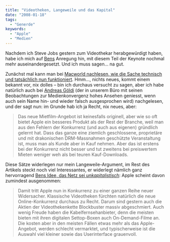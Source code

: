 ```yaml
---
title: "Videotheken, Langeweile und das Kapital"
date: "2008-01-18"
tags:
  - "Generde"
keywords:
  - "Apple"
  - "Medien"
---
```


Nachdem ich Steve Jobs gestern zum Videothekar herabgewürdigt haben, habe ich mich auf [Bens](http://anmutunddemut.de) Anregung hin, mit diesem Teil der Keynote nochmal mehr auseinandergesetzt. Und ich muss sagen… na gut.

Zunächst mal kann man bei [Macworld nachlesen, wie die Sache technisch und tatsächlich nun funktioniert](http://www.macworld.com/article/131663/2008/01/itunesrent.html). Hmm…, nichts neues, kommt einem bekannt vor, nix dolles – bin ich durchaus versucht zu sagen, aber ich habe natürlich auch bei [Andreas Göldi](http://medienkonvergenz.com/2008/01/16/filmverleih-auf-itunes-wiederholt-sich-die-geschichte/) (der in unserem Büro mit seinen Beobachtungen zur Medienkonvergenz hohes Ansehen geniesst, wenn auch sein Name hin- und wieder falsch ausgesprochen wird) nachgelesen, und der sagt nun: im Grunde hab ich ja Recht, nix neues, aber:

> Das neue Mietfilm-Angebot ist keinesfalls originell, aber wie so oft bietet Apple ein besseres Produkt als der Rest der Branche, weil man aus den Fehlern der Konkurrenz (und auch aus eigenen) gründlich gelernt hat. Dass das ganze eine ziemlich geschlossene, proprietäre und mit drakonischen DRM-Massnahmen geschützte Veranstaltung ist, muss man als Kunde aber in Kauf nehmen. Aber das ist erstens bei der Konkurrenz nicht besser und tut zweitens bei preiswertem Mieten weniger weh als bei teuren Kauf-Downloads.

Diese Sätze widerlegen nur mein Langeweile-Argument, im Rest des Artikels steckt noch viel Interessantes, er widerlegt nämlich ganz hervorragend [Bens Idee, das Netz sei _unkapitalistisch_](http://anmutunddemut.de/node/5645): Apple scheint davon zumindest ausgenommen:

> Damit tritt Apple nun in Konkurrenz zu einer ganzen Reihe neuer Widersacher. Klassische Videotheken fürchten natürlich die neue Online-Konkurrenz durchaus zu Recht. Darum sind gestern auch die Aktien der Videothekenkette Blockbuster massiv abgeschmiert. Auch wenig Freude haben die Kabelfernsehanbieter, denn die meisten bieten mit ihren digitalen Settop-Boxen auch On-Demand-Filme an. Die kosten aber in den meisten Fällen etwas mehr als das Apple-Angebot, werden schlecht vermarktet, und typischerweise ist die Auswahl viel kleiner sowie das Userinterface grauenvoll.
